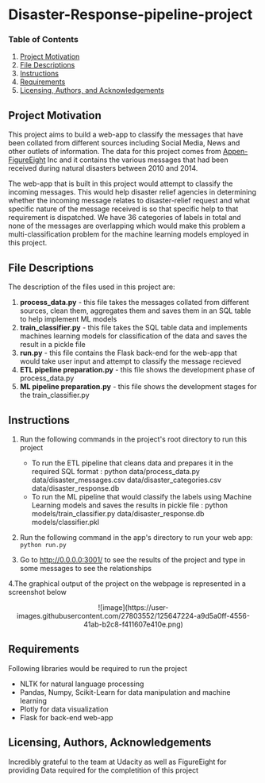 # Disaster-Response-pipeline-project

### Table of Contents


1. [Project Motivation](#motivation)
2. [File Descriptions](#files)
3. [Instructions](#instructions)
4. [Requirements](#requirements)
5. [Licensing, Authors, and Acknowledgements](#licensing)


## Project Motivation<a name="motivation"></a>

This project aims to build a web-app to classify the messages that have been collated from different sources including Social Media, News and other outlets of information. The data for this project comes from [Appen-FigureEight](https://appen.com/) Inc and it contains the various messages that had been received during natural disasters between 2010 and 2014. 

The web-app that is built in this project would attempt to classify the incoming messages. This would help disaster relief agencies in determining whether the incoming message relates to disaster-relief request and what specific nature of the message received is so that specific help to that requirement is dispatched. We have 36 categories of labels in total and none of the messages are overlapping which would make this problem a multi-classification problem for the machine learning models employed in this project.



## File Descriptions <a name="files"></a>

The description of the files used in this project are:

1. **process_data.py** - this file takes the messages collated from different sources, clean them, aggregates them and saves them in an SQL table to help implement ML models
2. **train_classifier.py** - this file takes the SQL table data and implements machines learning models for classification of the data and saves the result in a pickle file
3. **run.py** - this file contains the Flask back-end for the web-app that would take user input and attempt to classify the message recieved
4. **ETL pipeline preparation.py** - this file shows the development phase of process_data.py
5. **ML pipeline preparation.py** - this file shows the development stages for the train_classifier.py


## Instructions<a name="instructions"></a>

1. Run the following commands in the project's root directory to run this project

   * To run the ETL pipeline that cleans data and prepares it in the required SQL format : python data/process_data.py data/disaster_messages.csv data/disaster_categories.csv data/disaster_response.db
   * To run the ML pipeline that would classify the labels using Machine Learning models and saves the results in pickle file : python models/train_classifier.py data/disaster_response.db models/classifier.pkl

2. Run the following command in the app's directory to run your web app: `python run.py`

3. Go to http://0.0.0.0:3001/ to see the results of the project and type in some messages to see the relationships

4.The graphical output of the project on the webpage is represented in a screenshot below 
<p align = "center">
   ![image](https://user-images.githubusercontent.com/27803552/125647224-a9d5a0ff-4556-41ab-b2c8-f411607e410e.png)
</p>


## Requirements<a name ="requirements"></a>

Following libraries would be required to run the project

* NLTK for natural language processing
* Pandas, Numpy, Scikit-Learn for data manipulation and machine learning
* Plotly for data visualization
* Flask for back-end web-app

## Licensing, Authors, Acknowledgements<a name="licensing"></a>

Incredibly grateful to the team at Udacity as well as FigureEight for providing Data required for the completition of this project
